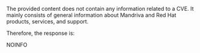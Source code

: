 The provided content does not contain any information related to a CVE. It mainly consists of general information about Mandriva and Red Hat products, services, and support.

Therefore, the response is:

NOINFO
